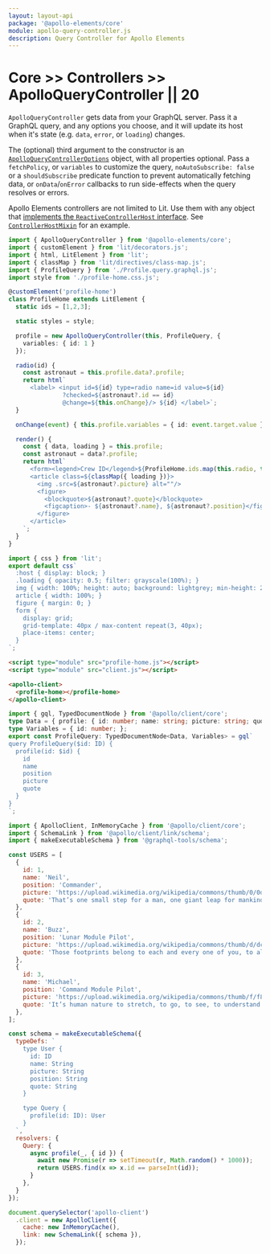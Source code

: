 ```yaml
---
layout: layout-api
package: '@apollo-elements/core'
module: apollo-query-controller.js
description: Query Controller for Apollo Elements
---
```

<!-- ----------------------------------------------------------------------------------------
     Welcome! This file includes automatically generated API documentation.
     To edit the docs that appear within, find the original source file under `packages/*`,
     corresponding to the package name and module in this YAML front-matter block.
     Thank you for your interest in Apollo Elements 😁
------------------------------------------------------------------------------------------ -->

# Core >> Controllers >> ApolloQueryController || 20

`ApolloQueryController` gets data from your GraphQL server. Pass it a GraphQL query, and any options you choose, and it will update its host when it's state (e.g. `data`, `error`, or `loading`) changes.

The (optional) third argument to the constructor is an [`ApolloQueryControllerOptions`](#options) object, with all properties optional. Pass a `fetchPolicy`, or `variables` to customize the query, `noAutoSubscribe: false` or a `shouldSubscribe` predicate function to prevent automatically fetching data, or `onData`/`onError` callbacks to run side-effects when the query resolves or errors.

<inline-notification type="tip">

Apollo Elements controllers are not limited to Lit. Use them with any object that [implements the `ReactiveControllerHost` interface](https://lit.dev/docs/composition/controllers/). See [`ControllerHostMixin`](/api/libraries/mixins/controller-host-mixin/) for an example.

</inline-notification>

```ts playground query-controller profile-home.ts
import { ApolloQueryController } from '@apollo-elements/core';
import { customElement } from 'lit/decorators.js';
import { html, LitElement } from 'lit';
import { classMap } from 'lit/directives/class-map.js';
import { ProfileQuery } from './Profile.query.graphql.js';
import style from './profile-home.css.js';

@customElement('profile-home')
class ProfileHome extends LitElement {
  static ids = [1,2,3];

  static styles = style;

  profile = new ApolloQueryController(this, ProfileQuery, {
    variables: { id: 1 }
  });

  radio(id) {
    const astronaut = this.profile.data?.profile;
    return html`
      <label> <input id=${id} type=radio name=id value=${id}
               ?checked=${astronaut?.id == id}
               @change=${this.onChange}/> ${id} </label>`;
  }

  onChange(event) { this.profile.variables = { id: event.target.value } }

  render() {
    const { data, loading } = this.profile;
    const astronaut = data?.profile;
    return html`
      <form><legend>Crew ID</legend>${ProfileHome.ids.map(this.radio, this)}</form>
      <article class=${classMap({ loading })}>
        <img .src=${astronaut?.picture} alt=""/>
        <figure>
          <blockquote>${astronaut?.quote}</blockquote>
          <figcaption>- ${astronaut?.name}, ${astronaut?.position}</figcaption>
        </figure>
      </article>
    `;
  }
}
```

```js playground-file query-controller profile-home.css.js
import { css } from 'lit';
export default css`
  :host { display: block; }
  .loading { opacity: 0.5; filter: grayscale(100%); }
  img { width: 100%; height: auto; background: lightgrey; min-height: 295px; }
  article { width: 100%; }
  figure { margin: 0; }
  form {
    display: grid;
    grid-template: 40px / max-content repeat(3, 40px);
    place-items: center;
  }
`;
```

```html playground-file query-controller index.html
<script type="module" src="profile-home.js"></script>
<script type="module" src="client.js"></script>

<apollo-client>
  <profile-home></profile-home>
</apollo-client>
```

```ts playground-file query-controller Profile.query.graphql.ts
import { gql, TypedDocumentNode } from '@apollo/client/core';
type Data = { profile: { id: number; name: string; picture: string; quote: string; } };
type Variables = { id: number; };
export const ProfileQuery: TypedDocumentNode<Data, Variables> = gql`
query ProfileQuery($id: ID) {
  profile(id: $id) {
    id
    name
    position
    picture
    quote
  }
}
`;
```

```js playground-file query-controller client.js
import { ApolloClient, InMemoryCache } from '@apollo/client/core';
import { SchemaLink } from '@apollo/client/link/schema';
import { makeExecutableSchema } from '@graphql-tools/schema';

const USERS = [
  {
    id: 1,
    name: 'Neil',
    position: 'Commander',
    picture: 'https://upload.wikimedia.org/wikipedia/commons/thumb/0/0d/Neil_Armstrong_pose.jpg/1024px-Neil_Armstrong_pose.jpg?1623601441968',
    quote: 'That’s one small step for a man, one giant leap for mankind.',
  },
  {
    id: 2,
    name: 'Buzz',
    position: 'Lunar Module Pilot',
    picture: 'https://upload.wikimedia.org/wikipedia/commons/thumb/d/dc/Buzz_Aldrin.jpg/1024px-Buzz_Aldrin.jpg?1623601483170',
    quote: 'Those footprints belong to each and every one of you, to all mankind.',
  },
  {
    id: 3,
    name: 'Michael',
    position: 'Command Module Pilot',
    picture: 'https://upload.wikimedia.org/wikipedia/commons/thumb/f/f8/Michael_Collins_%28S69-31742%2C_restoration%29.jpg/1024px-Michael_Collins_%28S69-31742%2C_restoration%29.jpg?1623601522599',
    quote: 'It’s human nature to stretch, to go, to see, to understand. Exploration is not a choice, really; it’s an imperative.',
  },
];

const schema = makeExecutableSchema({
  typeDefs: `
    type User {
      id: ID
      name: String
      picture: String
      position: String
      quote: String
    }

    type Query {
      profile(id: ID): User
    }
  `,
  resolvers: {
    Query: {
      async profile(_, { id }) {
        await new Promise(r => setTimeout(r, Math.random() * 1000));
        return USERS.find(x => x.id == parseInt(id));
      }
    },
  }
});

document.querySelector('apollo-client')
  .client = new ApolloClient({
    cache: new InMemoryCache(),
    link: new SchemaLink({ schema }),
  });
```
